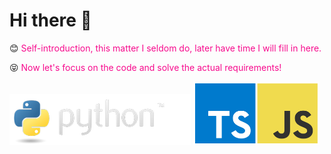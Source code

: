 # Hi there 👋


:blush: <font color=#f70a8d>Self-introduction, this matter I seldom do, later have time I will fill in here.</font>

:stuck_out_tongue_closed_eyes: <font color=#f70a8d>Now let's focus on the code and solve the actual requirements!</font>





<img src="README.assets/python-logo.png">

<img src="README.assets/should-i-learn-javascript-or-typescript.jpeg&nocache=1" style="width: 40%">

